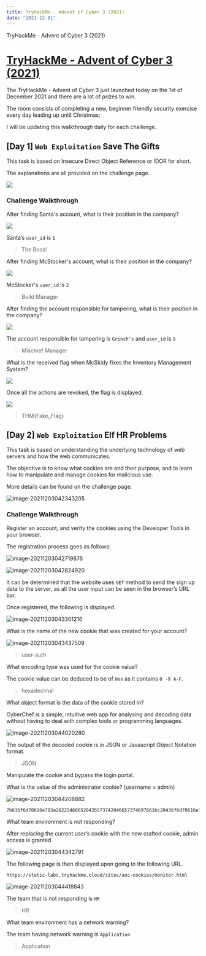```yaml
---
title: TryHackMe - Advent of Cyber 3 (2021)
date: "2021-12-01"
---
```


TryHackMe - Advent of Cyber 3 (2021)

<!-- more -->

# [TryHackMe - Advent of Cyber 3 (2021)](https://tryhackme.com/room/adventofcyber3)



The TryHackMe - Advent of Cyber 3 just launched today on the 1st of December 2021 and there are a lot of prizes to win.

The room consists of completing a new, beginner friendly security exercise every day leading up until Christmas;

I will be updating this walkthrough daily for each challenge.

##  [Day 1] **`Web Exploitation`** Save The Gifts

This task is based on Insecure Direct Object Reference or IDOR for short.

The explanations are all provided on the challenge page.

![](THM_AdventOfCyber3.assets/image-20211202004735054.png)

### **Challenge Walkthrough**

After finding Santa's account, what is their position in the company?

![](THM_AdventOfCyber3.assets/image-20211202005102738.png)

Santa’s `user_id` is `1`

>The Boss!

After finding McStocker's account, what is their position in the company?

![](THM_AdventOfCyber3.assets/image-20211202005343221.png)

McStocker's `user_id` is `2`

>Build Manager

After finding the account responsible for tampering, what is their position in the company?

![](THM_AdventOfCyber3.assets/image-20211202005454133.png)

The account responsible for tampering is `Grinch’s` and `user_id` is `9`

>Mischief Manager

What is the received flag when McSkidy fixes the Inventory Management System?

![](THM_AdventOfCyber3.assets/image-20211202010129552.png)

Once all the actions are revoked, the flag is displayed.

![](THM_AdventOfCyber3.assets/image-20211202010016166.png)

>THM{Fake_Flag}



##  [Day 2] `Web Exploitation` Elf HR Problems

This task is based on understanding the underlying technology of web servers and how the web communicates.

The objective is to know what cookies are and their purpose, and to learn how to manipulate and manage cookies for malicious use.

More details can be found on the challenge page.

![image-20211203042343205](THM_AdventOfCyber3.assets/image-20211203042343205.png)

### **Challenge Walkthrough**

Register an account, and verify the cookies using the Developer Tools in your browser.

The registration process goes as follows:

![image-20211203042719876](THM_AdventOfCyber3.assets/image-20211203042719876.png)

![image-20211203042824920](THM_AdventOfCyber3.assets/image-20211203042824920.png)

It can be determined that the website uses `GET` method to send the sign up data to the server, as all the user input can be seen in the browser’s URL bar.

Once registered, the following is displayed.

![image-20211203043301216](THM_AdventOfCyber3.assets/image-20211203043301216.png)

What is the name of the new cookie that was created for your account?

![image-20211203043437509](THM_AdventOfCyber3.assets/image-20211203043437509.png)

>user-auth

What encoding type was used for the cookie value?

The cookie value can be deduced to be of `Hex` as it contains `0 -9 A-F`.

>hexadecimal

What object format is the data of the cookie stored in?

CyberChef is a simple, intuitive web app for analysing and decoding data without having to deal with complex tools or programming languages. 

![image-20211203044020280](THM_AdventOfCyber3.assets/image-20211203044020280.png)

The output of the decoded cookie is in JSON or Javascript Object Notation format.

>JSON

Manipulate the cookie and bypass the login portal.

What is the value of the administrator cookie? (username = admin)

![image-20211203044208882](THM_AdventOfCyber3.assets/image-20211203044208882.png)

```
7b636f6d70616e793a2022546865204265737420466573746976616c20436f6d70616e79222c206973726567697374657265643a2254727565222c20757365726e616d653a2261646d696e227d
```

What team environment is not responding?

After replacing the current user’s cookie with the new crafted cookie, admin access is granted

![image-20211203044342791](THM_AdventOfCyber3.assets/image-20211203044342791.png)

The following page is then displayed upon going to the following URL.

`https://static-labs.tryhackme.cloud/sites/aoc-cookies/monitor.html`

![image-20211203044418843](THM_AdventOfCyber3.assets/image-20211203044418843.png)

The team that is not responding is `HR`

>HR

What team environment has a network warning?

The team having network warning is `Application`

>Application
